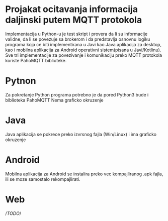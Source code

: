 # Projakat ocitavanja informacija daljinski putem MQTT protokola

Implementacija u Python-u je test skript i provera da li su informacije validne, da li se povezuje sa brokerom
i da predstavlja osnovnu logiku programa koja ce biti implementirana u Javi kao Java aplikacija za desktop,
kao i mobilna aplikacija za Android operativni sistem(pisana u Javi/Kotlinu).
Sve tri implementacije za povezivanje i komunikaciju preko MQTT protokola koriste PahoMQTT biblioteke.

# Pytnon
Za pokretanje Python programa potrebno je da pored Python3 bude i biblioteka PahoMQTT
Nema graficko okruzenje

# Java 
Java aplikacija se pokrece preko izvrsnog fajla (Win/Linux) i ima graficko okruzenje

# Android
Mobilna aplikacija za Android se instalira preko vec kompajliranog .apk fajla,
ili se moze samostalo rekompajlirati.

# Web
/*TODO*/